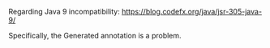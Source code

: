 Regarding Java 9 incompatibility: https://blog.codefx.org/java/jsr-305-java-9/

Specifically, the Generated annotation is a problem.